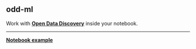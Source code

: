 ## **odd-ml**
Work with  **[Open Data Discovery](https://github.com/opendatadiscovery/odd-platform)** inside your notebook.
___

**[Notebook example](https://github.com/opendatadiscovery/odd-ml/blob/main/jnj.ipynb)**
